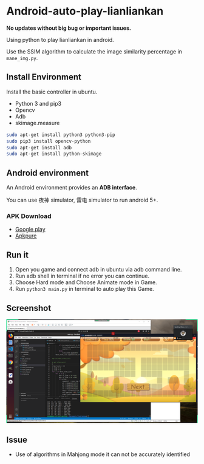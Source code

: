 # Android-auto-play-lianliankan
**No updates without big bug or important issues.**

Using python to play lianliankan in android.

Use the SSIM algorithm to calculate the image similarity percentage in `mane_img.py`.

## Install Environment

Install the basic controller in ubuntu.

* Python 3 and pip3
* Opencv
* Adb
* skimage.measure

```bash
sudo apt-get install python3 python3-pip
sudo pip3 install opencv-python
sudo apt-get install adb
sudo apt-get install python-skimage
```

## Android environment

An Android environment provides an **ADB interface**.

You can use 夜神 simulator, 雷电 simulator to run android 5+.

### APK Download

* [Google play](https://play.google.com/store/apps/details?id=com.tcw.ConnectFun&hl=en_US)
* [Apkpure](https://apkpure.com/mahjong-connect-fun/com.tcw.ConnectFun)

## Run it

1. Open you game and connect adb in ubuntu via adb command line.
2. Run adb shell in terminal if no error you can continue.
3. Choose Hard mode and Choose Animate mode in Game.
4. Run `python3 main.py` in terminal to auto play this Game.

## Screenshot

![](https://raw.githubusercontent.com/Mane-Network-Team/Android-auto-play-lianliankan/master/screenshot/1.png)

## Issue

- Use of algorithms in Mahjong mode it can not be accurately identified